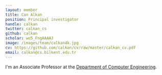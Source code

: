 ```yaml
---
layout: member
title: Can Alkan
position: Principal investigator
handle: calkan
twitter: calkan_cs
github: calkan
scholar: wo5_FngAAAAJ
image: /images/team/calkan4k.jpg
cv: https://github.com/calkan/cv/raw/master/calkan_cv.pdf
email: calkan@cs.bilkent.edu.tr
---
```


I'm an Associate Professor at the [Department of Computer Engineering](http://www.cs.bilkent.edu.tr/).


